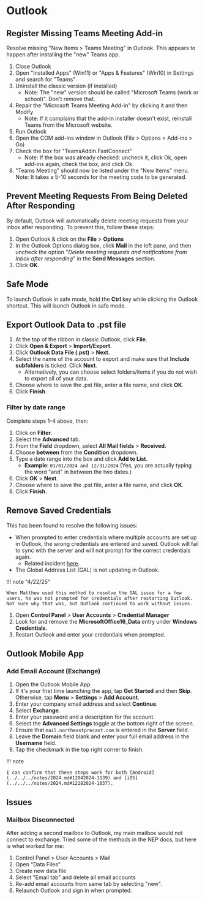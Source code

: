 # Outlook

## Register Missing Teams Meeting Add-in

Resolve missing "New Items > Teams Meeting" in Outlook. This appears to happen after installing the "new" Teams app.

1. Close Outlook
2. Open "Installed Apps" (Win11) or "Apps & Features" (Win10) in Settings and search for "Teams"
3. Uninstall the classic version (if installed)
      - Note: The "new" version should be called "Microsoft Teams (work or school)". Don't remove that.
4. Repair the "Microsoft Teams Meeting Add-in" by clicking it and then Modify
      - Note: If it complains that the add-in installer doesn't exist, reinstall Teams from the Microsoft website.
5. Run Outlook
6. Open the COM add-ins window in Outlook (File > Options > Add-ins > Go)
7. Check the box for "TeamsAddin.FastConnect"
      - Note: If the box was already checked: uncheck it, click Ok, open add-ins again, check the box, and click Ok.
8. "Teams Meeting" should now be listed under the "New Items" menu.
Note: It takes a 5-10 seconds for the meeting code to be generated.

## Prevent Meeting Requests From Being Deleted After Responding

By default, Outlook will automatically delete meeting requests from your inbox after responding. To prevent this, follow these steps:

1. Open Outlook & click on the **File** > **Options**
2. In the Outlook Options dialog box, click **Mail** in the left pane, and then uncheck the option "*Delete meeting requests and notifications from Inbox after responding*" in the **Send Messages** section.
3. Click **OK**.

## Safe Mode

To launch Outlook in safe mode, hold the **Ctrl** key while clicking the Outlook shortcut. This will launch Outlook in safe mode.

## Export Outlook Data to .pst file

1. At the top of the ribbon in classic Outlook, click **File**.
2. Click **Open & Export** > **Import/Export**.
3. Click **Outlook Data File (.pst)** > **Next**.
4. Select the name of the account to export and make sure that **Include subfolders** is ticked. Click **Next**.
    - Alternatively, you can choose select folders/items if you do not wish to export all of your data.
5. Choose where to save the .pst file, anter a file name, and click **OK**.
6. Click **Finish**.

### Filter by date range

Complete steps 1-4 above, then:

1. Click on **Filter**.
2. Select the **Advanced** tab.
3. From the **Field** dropdown, select **All Mail fields** > **Received**.
4. Choose **between** from the **Condition** dropdown.
5. Type a date range into the box and click **Add to List**.
    - **Example**: `01/01/2024 and 12/31/2024` (Yes, you are actually typing the word "and" in between the two dates.)
6. Click **OK** > **Next**.
7. Choose where to save the .pst file, anter a file name, and click **OK**.
8. Click **Finish**.

## Remove Saved Credentials

This has been found to resolve the following issues:

- When prompted to enter credentials where multiple accounts are set up in Outlook, the wrong credentials are entered and saved. Outlook will fail to sync with the server and will not prompt for the correct credentials again.
    - Related incident [here](2024.md##07152024-0810).
- The Global Address List (GAL) is not updating in Outlook.

!!! note "4/22/25"

    When Matthew used this method to resolve the GAL issue for a few users, he was not prompted for credentials after restarting Outlook. Not sure why that was, but Outlook continued to work without issues.

1. Open **Control Panel** > **User Accounts** > **Credential Manager**
2. Look for and remove the **MicrosoftOffice16_Data** entry under **Windows Credentials**.
3. Restart Outlook and enter your credentials when prompted.

## Outlook Mobile App

### Add Email Account (Exchange)

1. Open the Outlook Mobile App
2. If it's your first time launching the app, tap **Get Started** and then **Skip**. Otherwise, tap **Menu** > **Settings** > **Add Account**.
3. Enter your company email address and select **Continue**.
4. Select **Exchange**.
5. Enter your password and a description for the account.
6. Select the **Advanced Settings** toggle at the bottom right of the screen.
7. Ensure that `mail.northeastprecast.com` is entered in the **Server** field.
8. Leave the **Domain** field blank and enter your full email address in the **Username** field.
9. Tap the checkmark in the top right corner to finish.

!!! note

    I can confirm that these steps work for both [Android](../../../notes/2024.md#12042024-1139) and [iOS](../../../notes/2024.md#12182024-1037).


## Issues 

### Mailbox Disconnected

After adding a second mailbox to Outlook, my main mailbox would not connect to exchange. Tried some of the methods in the NEP docs, but here is what worked for me:

1. Control Panel > User Accounts > Mail
2. Open "Data Files"
3. Create new data file
4. Select "Email tab" and delete all email accounts
5. Re-add email accounts from same tab by selecting "new".
6. Relaunch Outlook and sign in when prompted.
